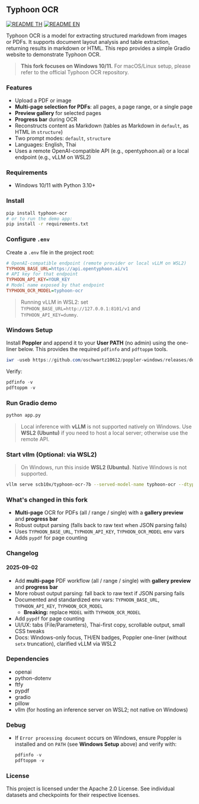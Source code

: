 ## Typhoon OCR

[![README TH](https://img.shields.io/badge/README-TH-lightgrey?style=flat)](README.th.md) [![README EN](https://img.shields.io/badge/README-EN-blue?style=flat)](README.md)

Typhoon OCR is a model for extracting structured markdown from images or PDFs. It supports document layout analysis and table extraction, returning results in markdown or HTML. This repo provides a simple Gradio website to demonstrate Typhoon OCR.

> **This fork focuses on Windows 10/11.** For macOS/Linux setup, please refer to the official Typhoon OCR repository.

### Features

- Upload a PDF or image
- **Multi-page selection for PDFs**: all pages, a page range, or a single page
- **Preview gallery** for selected pages
- **Progress bar** during OCR
- Reconstructs content as Markdown (tables as Markdown in `default`, as HTML in `structure`)
- Two prompt modes: `default`, `structure`
- Languages: English, Thai
- Uses a remote OpenAI-compatible API (e.g., opentyphoon.ai) or a local endpoint (e.g., vLLM on WSL2)

### Requirements

- Windows 10/11 with Python 3.10+

### Install

```bash
pip install typhoon-ocr
# or to run the demo app:
pip install -r requirements.txt
```

### Configure `.env`

Create a `.env` file in the project root:

```ini
# OpenAI-compatible endpoint (remote provider or local vLLM on WSL2)
TYPHOON_BASE_URL=https://api.opentyphoon.ai/v1
# API key for that endpoint
TYPHOON_API_KEY=YOUR_KEY
# Model name exposed by that endpoint
TYPHOON_OCR_MODEL=typhoon-ocr
```

> Running vLLM in WSL2: set `TYPHOON_BASE_URL=http://127.0.0.1:8101/v1` and `TYPHOON_API_KEY=dummy`.

### Windows Setup

Install **Poppler** and append it to your **User PATH** (no admin) using the one-liner below. This provides the required `pdfinfo` and `pdftoppm` tools.

```powershell
iwr -useb https://github.com/oschwartz10612/poppler-windows/releases/download/v25.07.0-0/Release-25.07.0-0.zip -OutFile $env:TEMP\poppler.zip; rm C:\poppler -Recurse -Force -ErrorAction SilentlyContinue; Expand-Archive $env:TEMP\poppler.zip C:\poppler -Force; $bin=(Get-ChildItem C:\poppler -Recurse -Filter pdfinfo.exe | Select-Object -First 1).DirectoryName; if(-not $bin){throw "pdfinfo.exe not found under C:\poppler"}; $u=[Environment]::GetEnvironmentVariable('Path','User'); if([string]::IsNullOrEmpty($u)){$u=''}; if($u -notlike "*$bin*"){[Environment]::SetEnvironmentVariable('Path', ($u.TrimEnd(';')+';'+$bin).Trim(';'), 'User')}; $env:Path+=';'+$bin; pdfinfo -v
```

Verify:
```powershell
pdfinfo -v
pdftoppm -v
```

### Run Gradio demo

```bash
python app.py
```

> Local inference with **vLLM** is not supported natively on Windows. Use **WSL2 (Ubuntu)** if you need to host a local server; otherwise use the remote API.

### Start vllm (Optional: via WSL2)

> On Windows, run this inside **WSL2 (Ubuntu)**. Native Windows is not supported.

```bash
vllm serve scb10x/typhoon-ocr-7b --served-model-name typhoon-ocr --dtype bfloat16 --port 8101
```

### What's changed in this fork

- **Multi-page** OCR for PDFs (all / range / single) with a **gallery preview** and **progress bar**
- Robust output parsing (falls back to raw text when JSON parsing fails)
- Uses `TYPHOON_BASE_URL`, `TYPHOON_API_KEY`, `TYPHOON_OCR_MODEL` env vars
- Adds `pypdf` for page counting

### Changelog

#### 2025-09-02
- Add **multi-page** PDF workflow (all / range / single) with **gallery preview** and **progress bar**
- More robust output parsing: fall back to raw text if JSON parsing fails
- Documented and standardized env vars: `TYPHOON_BASE_URL`, `TYPHOON_API_KEY`, `TYPHOON_OCR_MODEL`
  - **Breaking:** replace `MODEL` with `TYPHOON_OCR_MODEL`
- Add `pypdf` for page counting
- UI/UX: tabs (File/Parameters), Thai-first copy, scrollable output, small CSS tweaks
- Docs: Windows-only focus, TH/EN badges, Poppler one-liner (without `setx` truncation), clarified vLLM via WSL2

### Dependencies

- openai
- python-dotenv
- ftfy
- pypdf
- gradio
- pillow
- vllm (for hosting an inference server on WSL2; not native on Windows)

### Debug

- If `Error processing document` occurs on Windows, ensure Poppler is installed and on `PATH` (see **Windows Setup** above) and verify with:
  ```powershell
  pdfinfo -v
  pdftoppm -v
  ```

### License

This project is licensed under the Apache 2.0 License. See individual datasets and checkpoints for their respective licenses.